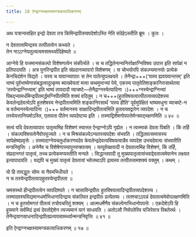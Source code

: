 ```yaml
---
title: 18 ऐन्द्राग्नभक्षस्यामन्त्रकत्वाधिकरणम्

---
```


अथ यत्रान्यसहित इन्द्रो देवता तत्र किमिन्द्रपीतव्यपदेशोऽस्ति नेति संदेहेऽस्तीति ब्रूमः । कुतः ।

न देवतात्वमिन्द्रस्य तत्पीतत्वेन कथ्यते ।  
तेन नाऽऽग्नेयतुल्यत्वमसामर्थ्यादिहेष्यते ॥  


आग्नेये हि यजमानसंकल्पो विशेषणत्वेन संकीर्त्यते । स च तद्धितेनान्यनिरपेक्षाग्निविषय उपात्त इति सापेक्षं न प्रतिपादयति । अत्र पुनरिन्द्रपीत इति संप्रदानव्यापारो विशेषणम् । स चोभयोरपि संकल्प्यमानयोः प्रत्येकं केनचिदंशेन विद्यते । यस्य च यावान्व्यापारः स तेन पातेत्युपलक्ष्यते । तेनैन्द्रा+++(‘यस्य ह्यवयवान्तरम्’ इति भाष्यं पूर्वभाष्येणासंबद्धत्वादुत्कृष्य ब्याख्येयतां मत्वा कथमुभाभ्यां पेये, एकस्य पातृतेतिशङ्कानिरासार्थतया ‘तस्येन्द्राग्निभ्याम्’ इति भाष्यं तावदादौ व्याचष्टे—तेनैद्राग्नस्येत्यादिना ।)+++ग्नस्येन्द्राग्निभ्यां पिबद्भ्यामर्धमिन्द्रपीतमर्द्धमग्निपीतमिति शक्यं वदितुम् । न च+++(हुतविषयत्वात्पीतत्वव्यपदेशस्य केवलेन्द्रदेवत्येऽपि हुतशेषस्य नेन्द्रपीतत्वमिति शङ्कानिरसार्थं ‘यस्य हीति’ पूर्वमुपेक्षितं भाष्यमधुना व्याचष्टे-न च वर्तमानस्येत्यादिना ।)+++ वर्तमानस्य साक्षादिन्द्रपीतत्वमिति हुतावयवद्वारेण व्यपदेशः । न च तस्येयत्तानियमोऽस्ति, एतावता पीतेन व्यपदेष्टव्य इति । तस्माद्विशेषणोपपत्तेर्मन्त्रवद्भक्षणमिति ॥ ४० ॥

सत्यं यदि देवताव्यापारः पातृत्वमिह विशेषणं स्यात्तत ऐन्द्राग्नोऽपि गृह्येत । न त्वस्माकं देवता पिबति । किं तर्हि । संकल्पविषयत्वेनैवोपयुज्यते । न च मिश्रसंकल्पेऽन्यतरव्यपदेशः संभवति । तद्धितवत्समासस्य सापेक्षेष्वप्रवृत्तेः । तस्मादाग्नेयचतुर्धाकरणवदेव केवलेन्द्रदेवत्यविषयत्वान्नैव व्यपदेश उभयदेवत्यः संभवतीति मन्त्रनिवृत्तिः । अनेनैव च विशेषेणास्यापुनरुक्तत्वम् । यत्पूर्वपक्षवादी न देवतात्वमिह विशेषणं, किं तर्हि, संप्रदानगतं पातृत्वं, तच्च प्रत्येकमप्यस्तीति मन्यते । सिद्धान्तवादी तु मुख्यपातृत्वासंभवाद्देवतात्वमेवानेन लक्ष्यत इत्यापादयति । यद्यपि च मुख्यं पातृत्वं देवतायां भवेत्तथाऽपि द्रव्यस्य तत्पीतत्वमशक्यं वक्तुम् । कथम् ।

यो हि तावद्धुतः सोमः स नैवमभिधीयते ।  
न च तस्येन्द्रपीतत्वादहुतस्येन्द्रपीतता ॥  


चमसस्थो हीन्द्रपीतत्वेन व्यपदिश्यते । न चासाविन्द्रपीतः हुतविषयत्वादिन्द्रपीतव्यपदेशस्य । तस्मादवश्यविद्यमानधर्माभिधानादिन्द्राय संकल्पित इन्द्रपीतः प्रत्येतव्यः । ततश्चाऽऽपन्नं देवतात्वमेवोपलक्षणमिति । न च हुतसोमगतं पीतत्वं तत्रोपचरितुं शक्यम् । आत्मधर्मेणैव संकल्पेनाभिधानोपपत्तेः । एकदेशेऽपि हि हूयमाने सर्वमिदं द्रव्यं देवतोद्देशेन त्यज्यमानं यागं साधयति । अतोऽसौ निर्वपतेरिव यजिरेवात्र पिबतेरर्थः । तेनैन्द्रयागसाधनादिन्द्रपीतप्रत्ययसामर्थ्यान्मन्त्रनिवृत्तिः ॥ ४१ ॥

इति ऐन्द्राग्नभक्षस्यामन्त्रकत्वाधिकरणम् ॥ १७ ॥
